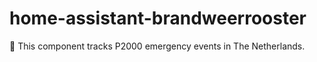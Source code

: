 # home-assistant-brandweerrooster
:fire_engine: This component tracks P2000 emergency events in The Netherlands.

